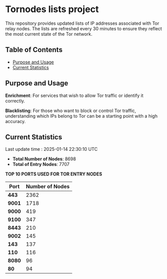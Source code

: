 # Tornodes lists project

This repository provides updated lists of IP addresses associated with Tor relay nodes. The lists are refreshed every 30 minutes to ensure they reflect the most current state of the Tor network.

## Table of Contents

- [Purpose and Usage](#purpose-and-usage)
- [Current Statistics](#current-statistics)


## Purpose and Usage

**Enrichment**: For services that wish to allow Tor traffic or identify it correctly.

**Blacklisting**: For those who want to block or control Tor traffic, understanding which IPs belong to Tor can be a starting point with a high accuracy.

## Current Statistics

Last update time : 2025-01-14 22:30:10 UTC

- **Total Number of Nodes**: 8698
- **Total of Entry Nodes**: 7707

**TOP 10 PORTS USED FOR TOR ENTRY NODES**

| **Port** | **Number of Nodes** |
|------|-----------------|
| **443**   | 2362  |
| **9001**   | 1718  |
| **9000**   | 419  |
| **9100**   | 347  |
| **8443**   | 210  |
| **9002**   | 145  |
| **143**   | 137  |
| **110**   | 116  |
| **8080**   | 96  |
| **80**   | 94  |

